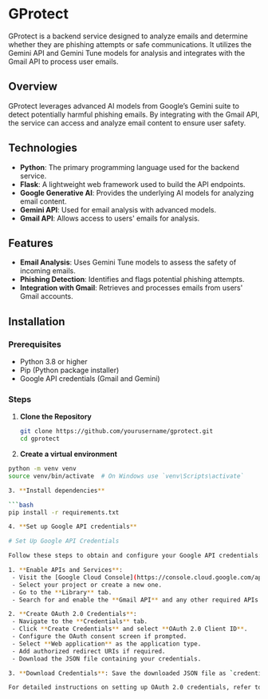 # GProtect

GProtect is a backend service designed to analyze emails and determine whether they are phishing attempts or safe communications. It utilizes the Gemini API and Gemini Tune models for analysis and integrates with the Gmail API to process user emails.

## Overview

GProtect leverages advanced AI models from Google’s Gemini suite to detect potentially harmful phishing emails. By integrating with the Gmail API, the service can access and analyze email content to ensure user safety.

## Technologies

- **Python**: The primary programming language used for the backend service.
- **Flask**: A lightweight web framework used to build the API endpoints.
- **Google Generative AI**: Provides the underlying AI models for analyzing email content.
- **Gemini API**: Used for email analysis with advanced models.
- **Gmail API**: Allows access to users' emails for analysis.

## Features

- **Email Analysis**: Uses Gemini Tune models to assess the safety of incoming emails.
- **Phishing Detection**: Identifies and flags potential phishing attempts.
- **Integration with Gmail**: Retrieves and processes emails from users' Gmail accounts.

## Installation

### Prerequisites

- Python 3.8 or higher
- Pip (Python package installer)
- Google API credentials (Gmail and Gemini)

### Steps

1. **Clone the Repository**

   ```bash
   git clone https://github.com/yourusername/gprotect.git
   cd gprotect

2. **Create a virtual environment**
 
  ```bash
python -m venv venv
source venv/bin/activate  # On Windows use `venv\Scripts\activate`

3. **Install dependencies**

 ```bash
pip install -r requirements.txt

4. **Set up Google API credentials**

# Set Up Google API Credentials

Follow these steps to obtain and configure your Google API credentials:

1. **Enable APIs and Services**:
   - Visit the [Google Cloud Console](https://console.cloud.google.com/apis).
   - Select your project or create a new one.
   - Go to the **Library** tab.
   - Search for and enable the **Gmail API** and any other required APIs.

2. **Create OAuth 2.0 Credentials**:
   - Navigate to the **Credentials** tab.
   - Click **Create Credentials** and select **OAuth 2.0 Client ID**.
   - Configure the OAuth consent screen if prompted.
   - Select **Web application** as the application type.
   - Add authorized redirect URIs if required.
   - Download the JSON file containing your credentials.

3. **Download Credentials**: Save the downloaded JSON file as `credentials.json` and place it in the root directory of the project.

For detailed instructions on setting up OAuth 2.0 credentials, refer to the [Google OAuth 2.0 Documentation](https://developers.google.com/identity/protocols/oauth2).
